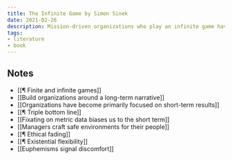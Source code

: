 ```yaml
---
title: The Infinite Game by Simon Sinek
date: 2021-02-26
description: Mission-driven organizations who play an infinite game have a long-term advantage over those focused on short-term outcomes.
tags:
- literature
- book
---
```

## Notes
- [[¶ Finite and infinite games]]
- [[Build organizations around a long-term narrative]]
- [[Organizations have become primarily focused on short-term results]]
- [[¶ Triple bottom line]]
- [[Fixating on metric data biases us to the short term]]
- [[Managers craft safe environments for their people]]
- [[¶ Ethical fading]]
- [[¶ Existential flexibility]]
- [[Euphemisms signal discomfort]]
